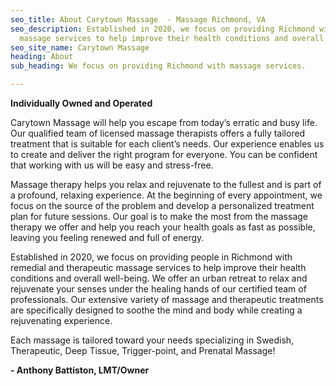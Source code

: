 ```yaml
---
seo_title: About Carytown Massage  - Massage Richmond, VA
seo_description: Established in 2020, we focus on providing Richmond with therapeutic
  massage services to help improve their health conditions and overall well-being.
seo_site_name: Carytown Massage
heading: About
sub_heading: We focus on providing Richmond with massage services.

---
```

**Individually Owned and Operated**

Carytown Massage will help you escape from today’s erratic and busy life. Our qualified team of licensed massage therapists offers a fully tailored treatment that is suitable for each client’s needs. Our experience enables us to create and deliver the right program for everyone. You can be confident that working with us will be easy and stress-free.

Massage therapy helps you relax and rejuvenate to the fullest and is part of a profound, relaxing experience. At the beginning of every appointment, we focus on the source of the problem and develop a personalized treatment plan for future sessions. Our goal is to make the most from the massage therapy we offer and help you reach your health goals as fast as possible, leaving you feeling renewed and full of energy.

Established in 2020, we focus on providing people in Richmond with remedial and therapeutic massage services to help improve their health conditions and overall well-being. We offer an urban retreat to relax and rejuvenate your senses under the healing hands of our certified team of professionals. Our extensive variety of massage and therapeutic treatments are specifically designed to soothe the mind and body while creating a rejuvenating experience.

Each massage is tailored toward your needs specializing in Swedish, Therapeutic, Deep Tissue, Trigger-point, and Prenatal Massage!

**- Anthony Battiston, LMT/Owner**